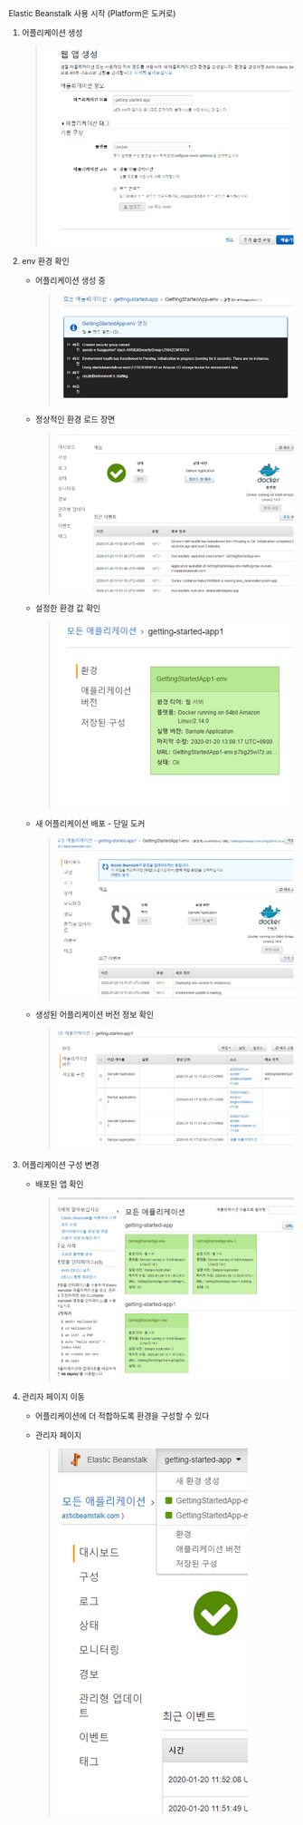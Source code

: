 

Elastic Beanstalk 사용 시작 (Platform은 도커로)



1. 어플리케이션 생성

   >![image](images/EB_1.png)

2. env 환경 확인

   * 어플리케이션 생성 중

     > ![image](images/EB_2.png)

   * 정상적인 환경 로드 장면

     >![image](images/EB_3.png)

   * 설정한 환경 값 확인

     >![image](images/EB_4.png)

   * 새 어플리케이션 배포 - 단일 도커

     >![image](images/EB_5.png)

   * 생성된 어플리케이션 버전 정보 확인

     >![image](images/EB_6.png)

3. 어플리케이션 구성 변경

   * 배포된 앱 확인

     > ![image](images/EB_7.png)

4. 관리자 페이지 이동

   * 어플리케이션에 더 적합하도록 환경을 구성할 수 있다

   * 관리자 페이지

     >![image](images/EB_8.png)

   